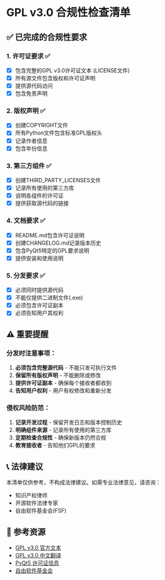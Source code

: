 # GPL v3.0 合规性检查清单

## ✅ 已完成的合规性要求

### 1. 许可证要求 ✅
- [x] 包含完整的GPL v3.0许可证文本 (LICENSE文件)
- [x] 所有源文件包含版权和许可证声明
- [x] 提供源代码访问
- [x] 包含免责声明

### 2. 版权声明 ✅
- [x] 创建COPYRIGHT文件
- [x] 所有Python文件包含标准GPL版权头
- [x] 记录作者信息
- [x] 包含年份信息

### 3. 第三方组件 ✅
- [x] 创建THIRD_PARTY_LICENSES文件
- [x] 记录所有使用的第三方库
- [x] 说明各组件的许可证
- [x] 提供获取源代码的链接

### 4. 文档要求 ✅
- [x] README.md包含许可证说明
- [x] 创建CHANGELOG.md记录版本历史
- [x] 包含PyQt5特定的GPL要求说明
- [x] 提供安装和使用说明

### 5. 分发要求 ✅
- [x] 必须同时提供源代码
- [x] 不能仅提供二进制文件(.exe)
- [x] 必须包含许可证副本
- [x] 必须告知用户其权利

## ⚠️ 重要提醒

### 分发时注意事项：
1. **必须包含完整源代码** - 不能只发可执行文件
2. **保留所有版权声明** - 不能删除或修改
3. **提供许可证副本** - 确保每个接收者都收到
4. **告知用户权利** - 用户有权修改和重新分发

### 侵权风险防范：
1. **记录开发过程** - 保留开发日志和版本控制历史
2. **明确组件来源** - 记录所有使用的第三方库
3. **定期检查合规性** - 确保新版本仍然合规
4. **教育接收者** - 告知他们GPL的要求

## 📞 法律建议

本清单仅供参考，不构成法律建议。如需专业法律意见，请咨询：
- 知识产权律师
- 开源软件法律专家
- 自由软件基金会(FSF)

## 🔗 参考资源

- [GPL v3.0 官方文本](https://www.gnu.org/licenses/gpl-3.0.html)
- [GPL v3.0 中文翻译](https://www.chinagpl.org/)
- [PyQt5 许可证信息](https://www.riverbankcomputing.com/commercial/license)
- [自由软件基金会](https://www.fsf.org/)